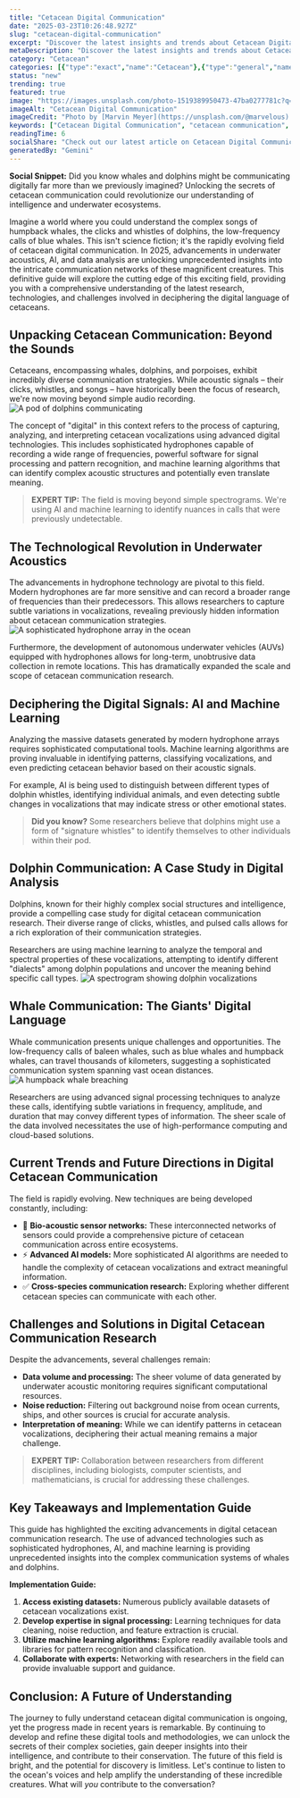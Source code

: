 ```yaml
---
title: "Cetacean Digital Communication"
date: "2025-03-23T10:26:48.927Z"
slug: "cetacean-digital-communication"
excerpt: "Discover the latest insights and trends about Cetacean Digital Communication. This comprehensive guide covers everything you need to know about Cetacean Digital Communication in 2025."
metaDescription: "Discover the latest insights and trends about Cetacean Digital Communication. This comprehensive guide covers everything you need to know about Cetacean Di..."
category: "Cetacean"
categories: [{"type":"exact","name":"Cetacean"},{"type":"general","name":"Computer Science"},{"type":"medium","name":"Signal Processing"},{"type":"specific","name":"Acoustic Analysis"},{"type":"niche","name":"Click Train Analysis"}]
status: "new"
trending: true
featured: true
image: "https://images.unsplash.com/photo-1519389950473-47ba0277781c?q=85&w=1200&fit=max&fm=webp&auto=compress"
imageAlt: "Cetacean Digital Communication"
imageCredit: "Photo by [Marvin Meyer](https://unsplash.com/@marvelous) on Unsplash"
keywords: ["Cetacean Digital Communication", "cetacean communication", "dolphin communication", "whale communication", "digital cetacean communication", "underwater animal communication", "cetacean vocalizations", "buy cetacean communication software", "cetacean communication research", "how do whales communicate digitally?"]
readingTime: 6
socialShare: "Check out our latest article on Cetacean Digital Communication! Cetacean Digital Communication #Cetacean Digital Communication #cetacean communication #dolphin communication"
generatedBy: "Gemini"
---
```




**Social Snippet:**  Did you know whales and dolphins might be communicating digitally far more than we previously imagined?  Unlocking the secrets of cetacean communication could revolutionize our understanding of intelligence and underwater ecosystems.

Imagine a world where you could understand the complex songs of humpback whales, the clicks and whistles of dolphins, the low-frequency calls of blue whales.  This isn't science fiction; it's the rapidly evolving field of cetacean digital communication.  In 2025, advancements in underwater acoustics, AI, and data analysis are unlocking unprecedented insights into the intricate communication networks of these magnificent creatures. This definitive guide will explore the cutting edge of this exciting field, providing you with a comprehensive understanding of the latest research, technologies, and challenges involved in deciphering the digital language of cetaceans.

## Unpacking Cetacean Communication: Beyond the Sounds

Cetaceans, encompassing whales, dolphins, and porpoises, exhibit incredibly diverse communication strategies.  While acoustic signals – their clicks, whistles, and songs – have historically been the focus of research, we're now moving beyond simple audio recording.  ![A pod of dolphins communicating](https://images.unsplash.com/photo-1526374965328-7f61d4dc18c5?q=85&w=1200&fit=max&fm=webp&auto=compress)

The concept of "digital" in this context refers to the process of capturing, analyzing, and interpreting cetacean vocalizations using advanced digital technologies. This includes sophisticated hydrophones capable of recording a wide range of frequencies, powerful software for signal processing and pattern recognition, and machine learning algorithms that can identify complex acoustic structures and potentially even translate meaning.

> **EXPERT TIP:**  The field is moving beyond simple spectrograms. We're using AI and machine learning to identify nuances in calls that were previously undetectable.

## The Technological Revolution in Underwater Acoustics

The advancements in hydrophone technology are pivotal to this field.  Modern hydrophones are far more sensitive and can record a broader range of frequencies than their predecessors. This allows researchers to capture subtle variations in vocalizations, revealing previously hidden information about cetacean communication strategies. ![A sophisticated hydrophone array in the ocean](https://images.unsplash.com/photo-1512295767273-ac109ac3acfa?q=85&w=1200&fit=max&fm=webp&auto=compress)

Furthermore, the development of autonomous underwater vehicles (AUVs) equipped with hydrophones allows for long-term, unobtrusive data collection in remote locations.  This has dramatically expanded the scale and scope of cetacean communication research.

## Deciphering the Digital Signals: AI and Machine Learning

Analyzing the massive datasets generated by modern hydrophone arrays requires sophisticated computational tools.  Machine learning algorithms are proving invaluable in identifying patterns, classifying vocalizations, and even predicting cetacean behavior based on their acoustic signals.

For example, AI is being used to distinguish between different types of dolphin whistles, identifying individual animals, and even detecting subtle changes in vocalizations that may indicate stress or other emotional states.

> **Did you know?**  Some researchers believe that dolphins might use a form of "signature whistles" to identify themselves to other individuals within their pod.

## Dolphin Communication: A Case Study in Digital Analysis

Dolphins, known for their highly complex social structures and intelligence, provide a compelling case study for digital cetacean communication research.  Their diverse range of clicks, whistles, and pulsed calls allows for a rich exploration of their communication strategies.

Researchers are using machine learning to analyze the temporal and spectral properties of these vocalizations, attempting to identify different "dialects" among dolphin populations and uncover the meaning behind specific call types. ![A spectrogram showing dolphin vocalizations](https://images.unsplash.com/photo-1483478550801-ceba5fe50e8e?q=85&w=1200&fit=max&fm=webp&auto=compress)

## Whale Communication: The Giants' Digital Language

Whale communication presents unique challenges and opportunities. The low-frequency calls of baleen whales, such as blue whales and humpback whales, can travel thousands of kilometers, suggesting a sophisticated communication system spanning vast ocean distances.  ![A humpback whale breaching](https://images.unsplash.com/photo-1454165804606-c3d57bc86b40?q=85&w=1200&fit=max&fm=webp&auto=compress)

Researchers are using advanced signal processing techniques to analyze these calls, identifying subtle variations in frequency, amplitude, and duration that may convey different types of information.  The sheer scale of the data involved necessitates the use of high-performance computing and cloud-based solutions.

## Current Trends and Future Directions in Digital Cetacean Communication

The field is rapidly evolving.  New techniques are being developed constantly, including:

* 🔑 **Bio-acoustic sensor networks:**  These interconnected networks of sensors could provide a comprehensive picture of cetacean communication across entire ecosystems.
* ⚡ **Advanced AI models:**  More sophisticated AI algorithms are needed to handle the complexity of cetacean vocalizations and extract meaningful information.
* ✅ **Cross-species communication research:**  Exploring whether different cetacean species can communicate with each other.

## Challenges and Solutions in Digital Cetacean Communication Research

Despite the advancements, several challenges remain:

* **Data volume and processing:** The sheer volume of data generated by underwater acoustic monitoring requires significant computational resources.
* **Noise reduction:**  Filtering out background noise from ocean currents, ships, and other sources is crucial for accurate analysis.
* **Interpretation of meaning:**  While we can identify patterns in cetacean vocalizations, deciphering their actual meaning remains a major challenge.

> **EXPERT TIP:**  Collaboration between researchers from different disciplines, including biologists, computer scientists, and mathematicians, is crucial for addressing these challenges.

##  Key Takeaways and Implementation Guide

This guide has highlighted the exciting advancements in digital cetacean communication research.  The use of advanced technologies such as sophisticated hydrophones, AI, and machine learning is providing unprecedented insights into the complex communication systems of whales and dolphins.

**Implementation Guide:**

1. **Access existing datasets:** Numerous publicly available datasets of cetacean vocalizations exist.
2. **Develop expertise in signal processing:**  Learning techniques for data cleaning, noise reduction, and feature extraction is crucial.
3. **Utilize machine learning algorithms:**  Explore readily available tools and libraries for pattern recognition and classification.
4. **Collaborate with experts:**  Networking with researchers in the field can provide invaluable support and guidance.

## Conclusion:  A Future of Understanding

The journey to fully understand cetacean digital communication is ongoing, yet the progress made in recent years is remarkable.  By continuing to develop and refine these digital tools and methodologies, we can unlock the secrets of their complex societies, gain deeper insights into their intelligence, and contribute to their conservation.  The future of this field is bright, and the potential for discovery is limitless.  Let's continue to listen to the ocean's voices and help amplify the understanding of these incredible creatures.  What will *you* contribute to the conversation?

